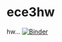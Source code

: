 # ece3hw
hw...
[![Binder](https://mybinder.org/badge_logo.svg)](https://mybinder.org/v2/gh/AnthHao/ece3hw/HEAD)
